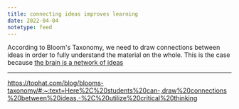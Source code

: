 ```yaml
---
title: connecting ideas improves learning
date: 2022-04-04
notetype: feed
---
```


According to Bloom's Taxonomy, we need to draw connections between ideas in order to fully understand the material on the whole. This is the case because [the brain is a network of ideas](the%20brain%20is%20a%20network%20of%20ideas.md)

---

https://tophat.com/blog/blooms-taxonomy/#:~:text=Here%2C%20students%20can-,draw%20connections%20between%20ideas,-%2C%20utilize%20critical%20thinking
